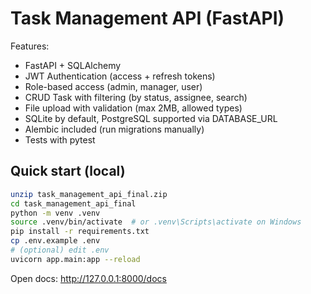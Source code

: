
# Task Management API (FastAPI)

Features:
- FastAPI + SQLAlchemy
- JWT Authentication (access + refresh tokens)
- Role-based access (admin, manager, user)
- CRUD Task with filtering (by status, assignee, search)
- File upload with validation (max 2MB, allowed types)
- SQLite by default, PostgreSQL supported via DATABASE_URL
- Alembic included (run migrations manually)
- Tests with pytest

## Quick start (local)

```bash
unzip task_management_api_final.zip
cd task_management_api_final
python -m venv .venv
source .venv/bin/activate  # or .venv\Scripts\activate on Windows
pip install -r requirements.txt
cp .env.example .env
# (optional) edit .env
uvicorn app.main:app --reload
```

Open docs: http://127.0.0.1:8000/docs
